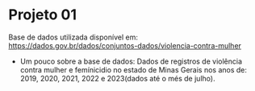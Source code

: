 # Projeto 01

Base de dados utilizada disponível em: https://dados.gov.br/dados/conjuntos-dados/violencia-contra-mulher

* Um pouco sobre a base de dados: 
  Dados de registros de violência contra mulher e femínicidio no estado de Minas Gerais nos anos de: 2019, 2020, 2021, 2022 e 2023(dados até o més de julho).
